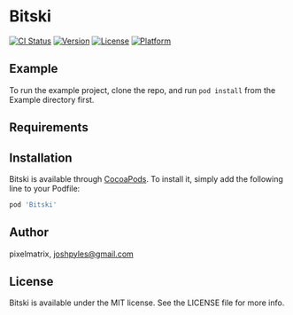 # Bitski

[![CI Status](https://img.shields.io/travis/pixelmatrix/Bitski.svg?style=flat)](https://travis-ci.org/pixelmatrix/Bitski)
[![Version](https://img.shields.io/cocoapods/v/Bitski.svg?style=flat)](https://cocoapods.org/pods/Bitski)
[![License](https://img.shields.io/cocoapods/l/Bitski.svg?style=flat)](https://cocoapods.org/pods/Bitski)
[![Platform](https://img.shields.io/cocoapods/p/Bitski.svg?style=flat)](https://cocoapods.org/pods/Bitski)

## Example

To run the example project, clone the repo, and run `pod install` from the Example directory first.

## Requirements

## Installation

Bitski is available through [CocoaPods](https://cocoapods.org). To install
it, simply add the following line to your Podfile:

```ruby
pod 'Bitski'
```

## Author

pixelmatrix, joshpyles@gmail.com

## License

Bitski is available under the MIT license. See the LICENSE file for more info.
